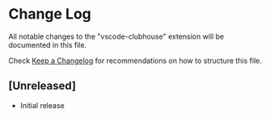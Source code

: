 # Change Log

All notable changes to the "vscode-clubhouse" extension will be documented in this file.

Check [Keep a Changelog](http://keepachangelog.com/) for recommendations on how to structure this file.

## [Unreleased]

- Initial release

